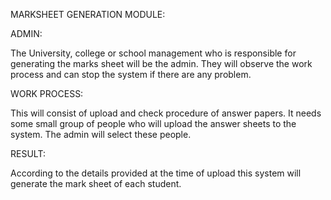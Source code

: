 MARKSHEET GENERATION MODULE:


ADMIN:

The University, college or school management who is responsible for generating the marks sheet will be the admin.
They will observe the work process and can stop the system if there are any problem.

WORK PROCESS:

This will consist of upload and check procedure of answer papers.
It needs some small group of people who will upload the answer sheets to the system.
The admin will select these people.

RESULT:

According to the details provided at the time of upload this system will generate the mark sheet of each student.
